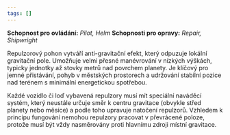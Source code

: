```yaml
---
tags: []
---
```

**Schopnost pro ovládání:** *Pilot, Helm*
**Schopnosti pro opravy:**  *Repair, Shipwright*

Repulzorový pohon vytváří anti-gravitační efekt, který odpuzuje lokální gravitační pole. Umožňuje velmi přesné manévrování v nízkých výškách, typicky jednotky až stovky metrů nad povrchem planety. Je klíčový pro jemné přistávání, pohyb v městských prostorech a udržování stabilní pozice nad terénem s minimální energetickou spotřebou.

Každé vozidlo či loď vybavená repulzory musí mít speciální naváděcí systém, který neustále určuje směr k centru gravitace (obvykle střed planety nebo měsíce) a podle toho upravuje natočení repulzorů. Vzhledem k principu fungování nemohou repulzory pracovat v převrácené poloze, protože musí být vždy nasměrovány proti hlavnímu zdroji místní gravitace.